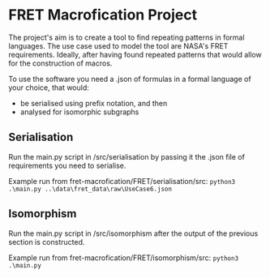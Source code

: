 # FRET Macrofication Project

The project's aim is to create a tool to find repeating patterns in formal languages. The use case used to model the tool are NASA's FRET requirements. Ideally, after having found repeated patterns that would allow for the construction of macros. 

To use the software you need a .json of formulas in a formal language of your choice, that would:
- be serialised using prefix notation, and then
- analysed for isomorphic subgraphs

## Serialisation
Run the main.py script in /src/serialisation by passing it the .json file of requirements you need to serialise.

Example run from fret-macrofication/FRET/serialisation/src: `python3 .\main.py ..\data\fret_data\raw\UseCase6.json`

## Isomorphism
Run the main.py script in /src/isomorphism after the output of the previous section is constructed.

Example run from fret-macrofication/FRET/isomorphism/src: `python3 .\main.py`
